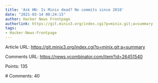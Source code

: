 ```yaml
---
title: 'Ask HN: Is Minix dead? No commits since 2018'
date: "2021-03-14 00:24:15"
author: Hacker News Frontpage
authorlink: https://git.minix3.org/index.cgi?p=minix.git;a=summary
tags:
- Hacker-News-Frontpage
---
```


<p>Article URL: <a href="https://git.minix3.org/index.cgi?p=minix.git;a=summary">https://git.minix3.org/index.cgi?p=minix.git;a=summary</a></p>
<p>Comments URL: <a href="https://news.ycombinator.com/item?id=26451540">https://news.ycombinator.com/item?id=26451540</a></p>
<p>Points: 135</p>
<p># Comments: 40</p>
